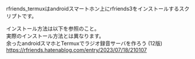 rfriends_termuxはandroidスマートホン上にrfriends3をインストールするスクリプトです。  

  インストール方法は以下を参照のこと。  
  実際のインストール方法とは異なります。  
余ったandroidスマホとTermuxでラジオ録音サーバを作ろう (12版)  
https://rfriends.hatenablog.com/entry/2023/07/18/210107  
